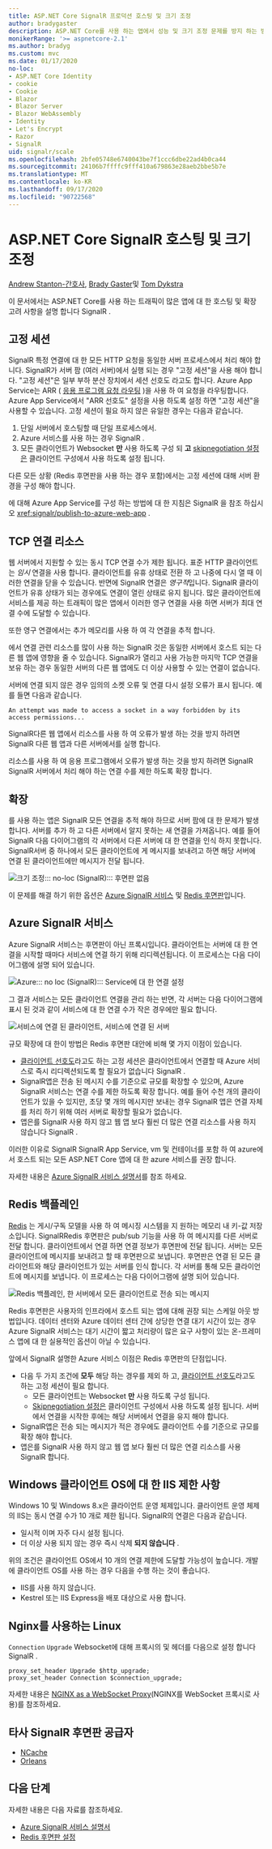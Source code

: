 ```yaml
---
title: ASP.NET Core SignalR 프로덕션 호스팅 및 크기 조정
author: bradygaster
description: ASP.NET Core를 사용 하는 앱에서 성능 및 크기 조정 문제를 방지 하는 방법에 대해 알아봅니다 SignalR .
monikerRange: '>= aspnetcore-2.1'
ms.author: bradyg
ms.custom: mvc
ms.date: 01/17/2020
no-loc:
- ASP.NET Core Identity
- cookie
- Cookie
- Blazor
- Blazor Server
- Blazor WebAssembly
- Identity
- Let's Encrypt
- Razor
- SignalR
uid: signalr/scale
ms.openlocfilehash: 2bfe05748e6740043be7f1ccc6dbe22ad4b0ca44
ms.sourcegitcommit: 24106b7ffffc9fff410a679863e28aeb2bbe5b7e
ms.translationtype: MT
ms.contentlocale: ko-KR
ms.lasthandoff: 09/17/2020
ms.locfileid: "90722568"
---
```

# <a name="aspnet-core-no-locsignalr-hosting-and-scaling"></a>ASP.NET Core SignalR 호스팅 및 크기 조정

[Andrew Stanton-간호사](https://twitter.com/anurse), [Brady Gaster](https://twitter.com/bradygaster)및 [Tom Dykstra](https://github.com/tdykstra)

이 문서에서는 ASP.NET Core를 사용 하는 트래픽이 많은 앱에 대 한 호스팅 및 확장 고려 사항을 설명 합니다 SignalR .

## <a name="sticky-sessions"></a>고정 세션

SignalR 특정 연결에 대 한 모든 HTTP 요청을 동일한 서버 프로세스에서 처리 해야 합니다. SignalR가 서버 팜 (여러 서버)에서 실행 되는 경우 "고정 세션"을 사용 해야 합니다. "고정 세션"은 일부 부하 분산 장치에서 세션 선호도 라고도 합니다. Azure App Service는 ARR ( [응용 프로그램 요청 라우팅](/iis/extensions/planning-for-arr/application-request-routing-version-2-overview) )을 사용 하 여 요청을 라우팅합니다. Azure App Service에서 "ARR 선호도" 설정을 사용 하도록 설정 하면 "고정 세션"을 사용할 수 있습니다. 고정 세션이 필요 하지 않은 유일한 경우는 다음과 같습니다.

1. 단일 서버에서 호스팅할 때 단일 프로세스에서.
1. Azure 서비스를 사용 하는 경우 SignalR .
1. 모든 클라이언트가 Websocket **만** 사용 하도록 구성 되 **고** [skipnegotiation 설정은](xref:signalr/configuration#configure-additional-options) 클라이언트 구성에서 사용 하도록 설정 됩니다.

다른 모든 상황 (Redis 후면판을 사용 하는 경우 포함)에서는 고정 세션에 대해 서버 환경을 구성 해야 합니다.

에 대해 Azure App Service를 구성 하는 방법에 대 한 지침은 SignalR 을 참조 하십시오 <xref:signalr/publish-to-azure-web-app> .

## <a name="tcp-connection-resources"></a>TCP 연결 리소스

웹 서버에서 지원할 수 있는 동시 TCP 연결 수가 제한 됩니다. 표준 HTTP 클라이언트는 *임시* 연결을 사용 합니다. 클라이언트를 유휴 상태로 전환 하 고 나중에 다시 열 때 이러한 연결을 닫을 수 있습니다. 반면에 SignalR 연결은 *영구적*입니다. SignalR 클라이언트가 유휴 상태가 되는 경우에도 연결이 열린 상태로 유지 됩니다. 많은 클라이언트에 서비스를 제공 하는 트래픽이 많은 앱에서 이러한 영구 연결을 사용 하면 서버가 최대 연결 수에 도달할 수 있습니다.

또한 영구 연결에서는 추가 메모리를 사용 하 여 각 연결을 추적 합니다.

에서 연결 관련 리소스를 많이 사용 하는 SignalR 것은 동일한 서버에서 호스트 되는 다른 웹 앱에 영향을 줄 수 있습니다. SignalR가 열리고 사용 가능한 마지막 TCP 연결을 보유 하는 경우 동일한 서버의 다른 웹 앱에도 더 이상 사용할 수 있는 연결이 없습니다.

서버에 연결 되지 않은 경우 임의의 소켓 오류 및 연결 다시 설정 오류가 표시 됩니다. 예를 들면 다음과 같습니다.

```
An attempt was made to access a socket in a way forbidden by its access permissions...
```

SignalR다른 웹 앱에서 리소스를 사용 하 여 오류가 발생 하는 것을 방지 하려면 SignalR 다른 웹 앱과 다른 서버에서를 실행 합니다.

리소스를 사용 하 여 응용 프로그램에서 오류가 발생 하는 것을 방지 하려면 SignalR SignalR 서버에서 처리 해야 하는 연결 수를 제한 하도록 확장 합니다.

## <a name="scale-out"></a>확장

를 사용 하는 앱은 SignalR 모든 연결을 추적 해야 하므로 서버 팜에 대 한 문제가 발생 합니다. 서버를 추가 하 고 다른 서버에서 알지 못하는 새 연결을 가져옵니다. 예를 들어 SignalR 다음 다이어그램의 각 서버에서 다른 서버에 대 한 연결을 인식 하지 못합니다. SignalR서버 중 하나에서 모든 클라이언트에 게 메시지를 보내려고 하면 해당 서버에 연결 된 클라이언트에만 메시지가 전달 됩니다.

![크기 조정::: no-loc (SignalR)::: 후면판 없음](scale/_static/scale-no-backplane.png)

이 문제를 해결 하기 위한 옵션은 [Azure SignalR 서비스](#azure-signalr-service) 및 [Redis 후면판](#redis-backplane)입니다.

## <a name="azure-no-locsignalr-service"></a>Azure SignalR 서비스

Azure SignalR 서비스는 후면판이 아닌 프록시입니다. 클라이언트는 서버에 대 한 연결을 시작할 때마다 서비스에 연결 하기 위해 리디렉션됩니다. 이 프로세스는 다음 다이어그램에 설명 되어 있습니다.

![Azure::: no loc (SignalR)::: Service에 대 한 연결 설정](scale/_static/azure-signalr-service-one-connection.png)

그 결과 서비스는 모든 클라이언트 연결을 관리 하는 반면, 각 서버는 다음 다이어그램에 표시 된 것과 같이 서비스에 대 한 연결 수가 작은 경우에만 필요 합니다.

![서비스에 연결 된 클라이언트, 서비스에 연결 된 서버](scale/_static/azure-signalr-service-multiple-connections.png)

규모 확장에 대 한이 방법은 Redis 후면판 대안에 비해 몇 가지 이점이 있습니다.

* [클라이언트 선호도](/iis/extensions/configuring-application-request-routing-arr/http-load-balancing-using-application-request-routing#step-3---configure-client-affinity)라고도 하는 고정 세션은 클라이언트에서 연결할 때 Azure 서비스로 즉시 리디렉션되도록 할 필요가 없습니다 SignalR .
* SignalR앱은 전송 된 메시지 수를 기준으로 규모를 확장할 수 있으며, Azure SignalR 서비스는 연결 수를 제한 하도록 확장 합니다. 예를 들어 수천 개의 클라이언트가 있을 수 있지만, 초당 몇 개의 메시지만 보내는 경우 SignalR 앱은 연결 자체를 처리 하기 위해 여러 서버로 확장할 필요가 없습니다.
* 앱은를 SignalR 사용 하지 않고 웹 앱 보다 훨씬 더 많은 연결 리소스를 사용 하지 않습니다 SignalR .

이러한 이유로 SignalR SignalR App Service, vm 및 컨테이너를 포함 하 여 azure에서 호스트 되는 모든 ASP.NET Core 앱에 대 한 azure 서비스를 권장 합니다.

자세한 내용은 [Azure SignalR 서비스 설명서](/azure/azure-signalr/signalr-overview)를 참조 하세요.

## <a name="redis-backplane"></a>Redis 백플레인

[Redis](https://redis.io/) 는 게시/구독 모델을 사용 하 여 메시징 시스템을 지 원하는 메모리 내 키-값 저장소입니다. SignalRRedis 후면판은 pub/sub 기능을 사용 하 여 메시지를 다른 서버로 전달 합니다. 클라이언트에서 연결 하면 연결 정보가 후면판에 전달 됩니다. 서버는 모든 클라이언트에 메시지를 보내려고 할 때 후면판으로 보냅니다. 후면판은 연결 된 모든 클라이언트와 해당 클라이언트가 있는 서버를 인식 합니다. 각 서버를 통해 모든 클라이언트에 메시지를 보냅니다. 이 프로세스는 다음 다이어그램에 설명 되어 있습니다.

![Redis 백플레인, 한 서버에서 모든 클라이언트로 전송 되는 메시지](scale/_static/redis-backplane.png)

Redis 후면판은 사용자의 인프라에서 호스트 되는 앱에 대해 권장 되는 스케일 아웃 방법입니다. 데이터 센터와 Azure 데이터 센터 간에 상당한 연결 대기 시간이 있는 경우 Azure SignalR 서비스는 대기 시간이 짧고 처리량이 많은 요구 사항이 있는 온-프레미스 앱에 대 한 실용적인 옵션이 아닐 수 있습니다.

앞에서 SignalR 설명한 Azure 서비스 이점은 Redis 후면판의 단점입니다.

* 다음 두 가지 조건에 **모두** 해당 하는 경우를 제외 하 고, [클라이언트 선호도](/iis/extensions/configuring-application-request-routing-arr/http-load-balancing-using-application-request-routing#step-3---configure-client-affinity)라고도 하는 고정 세션이 필요 합니다.
  * 모든 클라이언트는 Websocket **만** 사용 하도록 구성 됩니다.
  * [Skipnegotiation 설정은](xref:signalr/configuration#configure-additional-options) 클라이언트 구성에서 사용 하도록 설정 됩니다. 
   서버에서 연결을 시작한 후에는 해당 서버에서 연결을 유지 해야 합니다.
* SignalR앱은 전송 되는 메시지가 적은 경우에도 클라이언트 수를 기준으로 규모를 확장 해야 합니다.
* 앱은를 SignalR 사용 하지 않고 웹 앱 보다 훨씬 더 많은 연결 리소스를 사용 SignalR 합니다.

## <a name="iis-limitations-on-windows-client-os"></a>Windows 클라이언트 OS에 대 한 IIS 제한 사항

Windows 10 및 Windows 8.x은 클라이언트 운영 체제입니다. 클라이언트 운영 체제의 IIS는 동시 연결 수가 10 개로 제한 됩니다. SignalR의 연결은 다음과 같습니다.

* 일시적 이며 자주 다시 설정 됩니다.
* 더 이상 사용 되지 않는 경우 즉시 삭제 **되지 않습니다** .

위의 조건은 클라이언트 OS에서 10 개의 연결 제한에 도달할 가능성이 높습니다. 개발에 클라이언트 OS를 사용 하는 경우 다음을 수행 하는 것이 좋습니다.

* IIS를 사용 하지 않습니다.
* Kestrel 또는 IIS Express을 배포 대상으로 사용 합니다.

## <a name="linux-with-nginx"></a>Nginx를 사용하는 Linux

`Connection` `Upgrade` Websocket에 대해 프록시의 및 헤더를 다음으로 설정 합니다 SignalR .

```nginx
proxy_set_header Upgrade $http_upgrade;
proxy_set_header Connection $connection_upgrade;
```

자세한 내용은 [NGINX as a WebSocket Proxy](https://www.nginx.com/blog/websocket-nginx/)(NGINX를 WebSocket 프록시로 사용)를 참조하세요.

## <a name="third-party-no-locsignalr-backplane-providers"></a>타사 SignalR 후면판 공급자

* [NCache](https://www.alachisoft.com/ncache/asp-net-core-signalr.html)
* [Orleans](https://github.com/OrleansContrib/SignalR.Orleans)

## <a name="next-steps"></a>다음 단계

자세한 내용은 다음 자료를 참조하세요.

* [Azure SignalR 서비스 설명서](/azure/azure-signalr/signalr-overview)
* [Redis 후면판 설정](xref:signalr/redis-backplane)